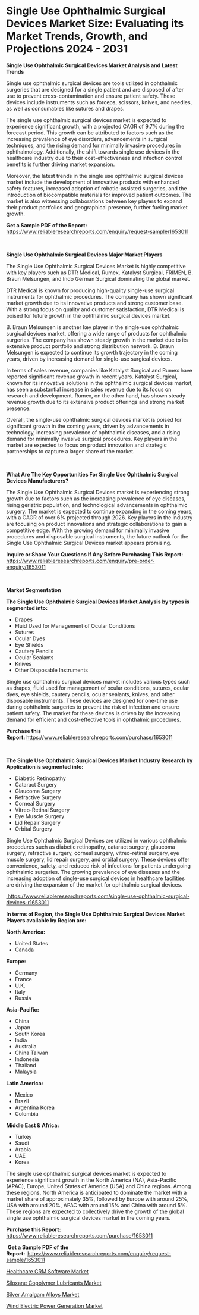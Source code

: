 <p><h1>Single Use Ophthalmic Surgical Devices Market Size: Evaluating its Market Trends, Growth, and Projections 2024 - 2031</h1></p><p><strong>Single Use Ophthalmic Surgical Devices Market Analysis and Latest Trends</strong></p>
<p><p>Single use ophthalmic surgical devices are tools utilized in ophthalmic surgeries that are designed for a single patient and are disposed of after use to prevent cross-contamination and ensure patient safety. These devices include instruments such as forceps, scissors, knives, and needles, as well as consumables like sutures and drapes.</p><p>The single use ophthalmic surgical devices market is expected to experience significant growth, with a projected CAGR of 9.7% during the forecast period. This growth can be attributed to factors such as the increasing prevalence of eye disorders, advancements in surgical techniques, and the rising demand for minimally invasive procedures in ophthalmology. Additionally, the shift towards single use devices in the healthcare industry due to their cost-effectiveness and infection control benefits is further driving market expansion.</p><p>Moreover, the latest trends in the single use ophthalmic surgical devices market include the development of innovative products with enhanced safety features, increased adoption of robotic-assisted surgeries, and the introduction of biocompatible materials for improved patient outcomes. The market is also witnessing collaborations between key players to expand their product portfolios and geographical presence, further fueling market growth.</p></p>
<p><strong>Get a Sample PDF of the Report:&nbsp;</strong> <a href="https://www.reliableresearchreports.com/enquiry/request-sample/1653011">https://www.reliableresearchreports.com/enquiry/request-sample/1653011</a></p>
<p>&nbsp;</p>
<p><strong>Single Use Ophthalmic Surgical Devices Major Market Players</strong></p>
<p><p>The Single Use Ophthalmic Surgical Devices Market is highly competitive with key players such as DTR Medical, Rumex, Katalyst Surgical, FRIMEN, B. Braun Melsungen, and Indo German Surgical dominating the global market. </p><p>DTR Medical is known for producing high-quality single-use surgical instruments for ophthalmic procedures. The company has shown significant market growth due to its innovative products and strong customer base. With a strong focus on quality and customer satisfaction, DTR Medical is poised for future growth in the ophthalmic surgical devices market.</p><p>B. Braun Melsungen is another key player in the single-use ophthalmic surgical devices market, offering a wide range of products for ophthalmic surgeries. The company has shown steady growth in the market due to its extensive product portfolio and strong distribution network. B. Braun Melsungen is expected to continue its growth trajectory in the coming years, driven by increasing demand for single-use surgical devices.</p><p>In terms of sales revenue, companies like Katalyst Surgical and Rumex have reported significant revenue growth in recent years. Katalyst Surgical, known for its innovative solutions in the ophthalmic surgical devices market, has seen a substantial increase in sales revenue due to its focus on research and development. Rumex, on the other hand, has shown steady revenue growth due to its extensive product offerings and strong market presence.</p><p>Overall, the single-use ophthalmic surgical devices market is poised for significant growth in the coming years, driven by advancements in technology, increasing prevalence of ophthalmic diseases, and a rising demand for minimally invasive surgical procedures. Key players in the market are expected to focus on product innovation and strategic partnerships to capture a larger share of the market.</p></p>
<p>&nbsp;</p>
<p><strong>What Are The Key Opportunities For Single Use Ophthalmic Surgical Devices Manufacturers?</strong></p>
<p><p>The Single Use Ophthalmic Surgical Devices market is experiencing strong growth due to factors such as the increasing prevalence of eye diseases, rising geriatric population, and technological advancements in ophthalmic surgery. The market is expected to continue expanding in the coming years, with a CAGR of over 6% projected through 2026. Key players in the industry are focusing on product innovations and strategic collaborations to gain a competitive edge. With the growing demand for minimally invasive procedures and disposable surgical instruments, the future outlook for the Single Use Ophthalmic Surgical Devices market appears promising.</p></p>
<p><strong>Inquire or Share Your Questions If Any Before Purchasing This Report:</strong> <a href="https://www.reliableresearchreports.com/enquiry/pre-order-enquiry/1653011">https://www.reliableresearchreports.com/enquiry/pre-order-enquiry/1653011</a></p>
<p>&nbsp;</p>
<p><strong>Market Segmentation</strong></p>
<p><strong>The Single Use Ophthalmic Surgical Devices Market Analysis by types is segmented into:</strong></p>
<p><ul><li>Drapes</li><li>Fluid Used for Management of Ocular Conditions</li><li>Sutures</li><li>Ocular Dyes</li><li>Eye Shields</li><li>Cautery Pencils</li><li>Ocular Sealants</li><li>Knives</li><li>Other Disposable Instruments</li></ul></p>
<p><p>Single use ophthalmic surgical devices market includes various types such as drapes, fluid used for management of ocular conditions, sutures, ocular dyes, eye shields, cautery pencils, ocular sealants, knives, and other disposable instruments. These devices are designed for one-time use during ophthalmic surgeries to prevent the risk of infection and ensure patient safety. The market for these devices is driven by the increasing demand for efficient and cost-effective tools in ophthalmic procedures.</p></p>
<p><strong>Purchase this Report:&nbsp;</strong><a href="https://www.reliableresearchreports.com/purchase/1653011">https://www.reliableresearchreports.com/purchase/1653011</a></p>
<p>&nbsp;</p>
<p><strong>The Single Use Ophthalmic Surgical Devices Market Industry Research by Application is segmented into:</strong></p>
<p><ul><li>Diabetic Retinopathy</li><li>Cataract Surgery</li><li>Glaucoma Surgery</li><li>Refractive Surgery</li><li>Corneal Surgery</li><li>Vitreo-Retinal Surgery</li><li>Eye Muscle Surgery</li><li>Lid Repair Surgery</li><li>Orbital Surgery</li></ul></p>
<p><p>Single Use Ophthalmic Surgical Devices are utilized in various ophthalmic procedures such as diabetic retinopathy, cataract surgery, glaucoma surgery, refractive surgery, corneal surgery, vitreo-retinal surgery, eye muscle surgery, lid repair surgery, and orbital surgery. These devices offer convenience, safety, and reduced risk of infections for patients undergoing ophthalmic surgeries. The growing prevalence of eye diseases and the increasing adoption of single-use surgical devices in healthcare facilities are driving the expansion of the market for ophthalmic surgical devices.</p></p>
<p><a href="https://www.reliableresearchreports.com/single-use-ophthalmic-surgical-devices-r1653011">&nbsp;https://www.reliableresearchreports.com/single-use-ophthalmic-surgical-devices-r1653011</a></p>
<p><strong>In terms of Region, the Single Use Ophthalmic Surgical Devices Market Players available by Region are:</strong></p>
<p>
    <p> <strong> North America: </strong>
        <ul>
            <li>United States</li>
            <li>Canada</li>
        </ul>
        </p> 
    <p> <strong> Europe: </strong>
        <ul>
            <li>Germany</li>
            <li>France</li>
            <li>U.K.</li>
            <li>Italy</li>
            <li>Russia</li>
        </ul>
        </p> 
    <p> <strong> Asia-Pacific: </strong>
        <ul>
            <li>China</li>
            <li>Japan</li>
            <li>South Korea</li>
            <li>India</li>
            <li>Australia</li>
            <li>China Taiwan</li>
            <li>Indonesia</li>
            <li>Thailand</li>
            <li>Malaysia</li>
        </ul>
        </p> 
    <p> <strong> Latin America: </strong>
        <ul>
            <li>Mexico</li>
            <li>Brazil</li>
            <li>Argentina Korea</li>
            <li>Colombia</li>
        </ul>
        </p> 
    <p> <strong> Middle East & Africa: </strong>
        <ul>
            <li>Turkey</li>
            <li>Saudi</li>
            <li>Arabia</li>
            <li>UAE</li>
            <li>Korea</li>
        </ul>
    </p>
    </p>
<p><p>The single use ophthalmic surgical devices market is expected to experience significant growth in the North America (NA), Asia-Pacific (APAC), Europe, United States of America (USA) and China regions. Among these regions, North America is anticipated to dominate the market with a market share of approximately 35%, followed by Europe with around 25%, USA with around 20%, APAC with around 15% and China with around 5%. These regions are expected to collectively drive the growth of the global single use ophthalmic surgical devices market in the coming years.</p></p>
<p><strong>Purchase this Report: </strong><a href="https://www.reliableresearchreports.com/purchase/1653011">https://www.reliableresearchreports.com/purchase/1653011</a></p>
<p>&nbsp;<strong>Get a Sample PDF of the Report:&nbsp;&nbsp;</strong><a href="https://www.reliableresearchreports.com/enquiry/request-sample/1653011">https://www.reliableresearchreports.com/enquiry/request-sample/1653011</a></p>
<p><strong></strong></p>
<p><p><a href="https://www.linkedin.com/pulse/healthcare-crm-software-market-insights-cagr-trends-growth-mxjoc">Healthcare CRM Software Market</a></p><p><a href="https://github.com/Sinjinluong3e0awx2m195k76/Market-Research-Report-List-2/blob/main/siloxane-copolymer-lubricants-market.md">Siloxane Copolymer Lubricants Market</a></p><p><a href="https://github.com/HarmonyBogan1944/Market-Research-Report-List-1/blob/main/silver-amalgam-alloys-market.md">Silver Amalgam Alloys Market</a></p><p><a href="https://www.linkedin.com/pulse/wind-electric-power-generation-market-analysis-sze-forecasted-nx4kc">Wind Electric Power Generation Market</a></p></p>